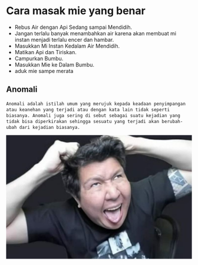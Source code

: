 # Cara masak mie yang benar
- Rebus Air dengan Api Sedang sampai Mendidih. 
- Jangan terlalu banyak menambahkan air karena akan membuat mi instan menjadi terlalu encer dan hambar.
- Masukkan Mi Instan Kedalam Air Mendidih.
- Matikan Api dan Tiriskan. 
- Campurkan Bumbu.
- Masukkan Mie ke Dalam Bumbu.
- aduk mie sampe merata

## Anomali

```
Anomali adalah istilah umum yang merujuk kepada keadaan penyimpangan atau keanehan yang terjadi atau dengan kata lain tidak seperti biasanya. Anomali juga sering di sebut sebagai suatu kejadian yang tidak bisa diperkirakan sehingga sesuatu yang terjadi akan berubah-ubah dari kejadian biasanya.
```

<img src="windut.png.jpg">